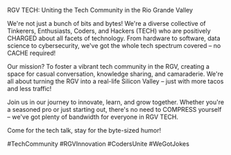 RGV TECH: Uniting the Tech Community in the Rio Grande Valley

We're not just a bunch of bits and bytes! We're a diverse collective of Tinkerers, Enthusiasts, Coders, and Hackers (TECH) who are positively CHARGED about all facets of technology. From hardware to software, data science to cybersecurity, we've got the whole tech spectrum covered – no CACHE required!

Our mission? To foster a vibrant tech community in the RGV, creating a space for casual conversation, knowledge sharing, and camaraderie. We're all about turning the RGV into a real-life Silicon Valley – just with more tacos and less traffic!

Join us in our journey to innovate, learn, and grow together. Whether you're a seasoned pro or just starting out, there's no need to COMPRESS yourself – we've got plenty of bandwidth for everyone in RGV TECH.

Come for the tech talk, stay for the byte-sized humor!

#TechCommunity #RGVInnovation #CodersUnite #WeGotJokes
